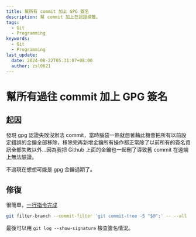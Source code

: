```yaml
---
title: 幫所有 commit 加上 GPG 簽名
description: 幫 commit 加上已認證標籤。
tags:
  - Git
  - Programming
keywords:
  - Git
  - Programming
last_update:
  date: 2024-08-22T05:31:07+08:00
  author: zsl0621
---
```


# 幫所有過往 commit 加上 GPG 簽名

## 起因
發現 gpg 認證失敗沒辦法 commit，當時腦袋一熱就想著藉此機會把所有以前設定錯誤的金鑰全部移除，移除完再新增金鑰所有操作都正常除了以前所有的簽名資訊全部失敗以外...因為我把 Github 上面的金鑰也一起刪了導致舊 commit 在遠端上無法驗證。

不過現在想想可能是 gpg 金鑰過期了。

## 修復
很簡單，[一行指令完成](https://stackoverflow.com/questions/41882919/is-there-a-way-to-gpg-sign-all-previous-commits)

```sh
git filter-branch --commit-filter 'git commit-tree -S "$@";' -- --all
```

最後可以用 `git log --show-signature` 檢查簽名情況。